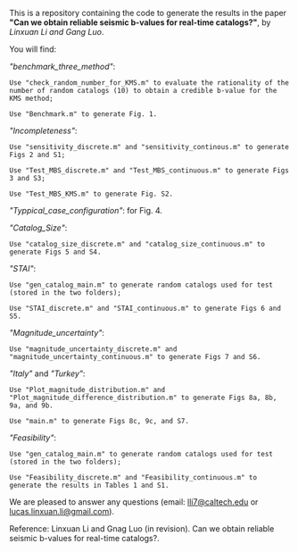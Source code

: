 This is a repository containing the code to generate the results in the paper **"Can we obtain reliable seismic b-values for real-time catalogs?"**, by *Linxuan Li and Gang Luo*.

You will find:

*"benchmark_three_method"*: 

    Use "check_random_number_for_KMS.m" to evaluate the rationality of the number of random catalogs (10) to obtain a credible b-value for the KMS method;
    
    Use "Benchmark.m" to generate Fig. 1.
    
*"Incompleteness"*:

    Use "sensitivity_discrete.m" and "sensitivity_continous.m" to generate Figs 2 and S1;
    
    Use "Test_MBS_discrete.m" and "Test_MBS_continuous.m" to generate Figs 3 and S3;
    
    Use "Test_MBS_KMS.m" to generate Fig. S2.
    
*"Typpical_case_configuration"*: for Fig. 4.

*"Catalog_Size"*:

    Use "catalog_size_discrete.m" and "catalog_size_continuous.m" to generate Figs 5 and S4.
    
*"STAI"*:

    Use "gen_catalog_main.m" to generate random catalogs used for test (stored in the two folders);
    
    Use "STAI_discrete.m" and "STAI_continuous.m" to generate Figs 6 and S5.
    
*"Magnitude_uncertainty"*:

    Use "magnitude_uncertainty_discrete.m" and "magnitude_uncertainty_continuous.m" to generate Figs 7 and S6.
    
*"Italy"* and *"Turkey"*:

    Use "Plot_magnitude_distribution.m" and "Plot_magnitude_difference_distribution.m" to generate Figs 8a, 8b, 9a, and 9b.

    Use "main.m" to generate Figs 8c, 9c, and S7.
    
*"Feasibility"*:

    Use "gen_catalog_main.m" to generate random catalogs used for test (stored in the two folders);
    
    Use "Feasibility_discrete.m" and "Feasibility_continuous.m" to generate the results in Tables 1 and S1.
    



We are pleased to answer any questions (email: lli7@caltech.edu or lucas.linxuan.li@gmail.com).


Reference: Linxuan Li and Gnag Luo (in revision). Can we obtain reliable seismic b-values for real-time catalogs?.
